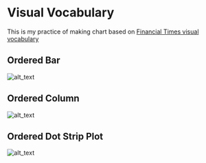 # Visual Vocabulary
This is my practice of making chart based on [Financial Times visual vocabulary](https://github.com/Financial-Times/chart-doctor/tree/main/visual-vocabulary)

## Ordered Bar
![alt_text](https://github.com/panggahdputra/Visual-Vocab/blob/main/1_ordered_bar.png)

## Ordered Column
![alt_text](https://github.com/panggahdputra/Visual-Vocab/blob/main/2_ordered_column.png)

## Ordered Dot Strip Plot
![alt_text](https://github.com/panggahdputra/Visual-Vocab/blob/main/3_ordered_dot_strip_plot.png)
